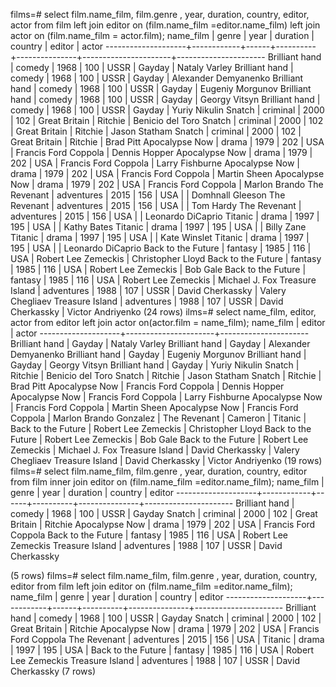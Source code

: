 films=# select film.name_film, film.genre , year, duration, country, editor, actor from film left join editor on (film.name_film =editor.name_film) left join actor on (film.name_film = actor.film);
     name_film      |   genre    | year | duration |    country    |        editor        |        actor
--------------------+------------+------+----------+---------------+----------------------+----------------------
 Brilliant hand     | comedy     | 1968 |      100 | USSR          | Gayday               | Nataly Varley
 Brilliant hand     | comedy     | 1968 |      100 | USSR          | Gayday               | Alexander Demyanenko
 Brilliant hand     | comedy     | 1968 |      100 | USSR          | Gayday               | Eugeniy Morgunov
 Brilliant hand     | comedy     | 1968 |      100 | USSR          | Gayday               | Georgy Vitsyn
 Brilliant hand     | comedy     | 1968 |      100 | USSR          | Gayday               | Yuriy Nikulin
 Snatch             | criminal   | 2000 |      102 | Great Britain | Ritchie              | Benicio del Toro
 Snatch             | criminal   | 2000 |      102 | Great Britain | Ritchie              | Jason Statham
 Snatch             | criminal   | 2000 |      102 | Great Britain | Ritchie              | Brad Pitt
 Apocalypse Now     | drama      | 1979 |      202 | USA           | Francis Ford Coppola | Dennis Hopper
 Apocalypse Now     | drama      | 1979 |      202 | USA           | Francis Ford Coppola | Larry Fishburne
 Apocalypse Now     | drama      | 1979 |      202 | USA           | Francis Ford Coppola | Martin Sheen
 Apocalypse Now     | drama      | 1979 |      202 | USA           | Francis Ford Coppola | Marlon Brando
 The Revenant       | adventures | 2015 |      156 | USA           |                      | Domhnall Gleeson
 The Revenant       | adventures | 2015 |      156 | USA           |                      | Tom Hardy
 The Revenant       | adventures | 2015 |      156 | USA           |                      | Leonardo DiCaprio
 Titanic            | drama      | 1997 |      195 | USA           |                      | Kathy Bates
 Titanic            | drama      | 1997 |      195 | USA           |                      | Billy Zane
 Titanic            | drama      | 1997 |      195 | USA           |                      | Kate Winslet
 Titanic            | drama      | 1997 |      195 | USA           |                      | Leonardo DiCaprio
 Back to the Future | fantasy    | 1985 |      116 | USA           |  Robert Lee Zemeckis | Christopher Lloyd
 Back to the Future | fantasy    | 1985 |      116 | USA           |  Robert Lee Zemeckis | Bob Gale
 Back to the Future | fantasy    | 1985 |      116 | USA           |  Robert Lee Zemeckis | Michael J. Fox
 Treasure Island    | adventures | 1988 |      107 | USSR          | David Cherkassky     | Valery Chegliaev
 Treasure Island    | adventures | 1988 |      107 | USSR          | David Cherkassky     | Victor Andriyenko
(24 rows)
ilms=# select  name_film, editor, actor from editor left join actor on(actor.film = name_film);
     name_film      |        editor        |        actor
--------------------+----------------------+----------------------
 Brilliant hand     | Gayday               | Nataly Varley
 Brilliant hand     | Gayday               | Alexander Demyanenko
 Brilliant hand     | Gayday               | Eugeniy Morgunov
 Brilliant hand     | Gayday               | Georgy Vitsyn
 Brilliant hand     | Gayday               | Yuriy Nikulin
 Snatch             | Ritchie              | Benicio del Toro
 Snatch             | Ritchie              | Jason Statham
 Snatch             | Ritchie              | Brad Pitt
 Apocalypse Now     | Francis Ford Coppola | Dennis Hopper
 Apocalypse Now     | Francis Ford Coppola | Larry Fishburne
 Apocalypse Now     | Francis Ford Coppola | Martin Sheen
 Apocalypse Now     | Francis Ford Coppola | Marlon Brando
 Gonzalez           | The Revenant         |
 Cameron            | Titanic              |
 Back to the Future |  Robert Lee Zemeckis | Christopher Lloyd
 Back to the Future |  Robert Lee Zemeckis | Bob Gale
 Back to the Future |  Robert Lee Zemeckis | Michael J. Fox
 Treasure Island    | David Cherkassky     | Valery Chegliaev
 Treasure Island    | David Cherkassky     | Victor Andriyenko
(19 rows)
films=# select film.name_film, film.genre , year, duration, country, editor from film inner join editor on (film.name_film =editor.name_film);
     name_film      |   genre    | year | duration |    country    |        editor
--------------------+------------+------+----------+---------------+----------------------
 Brilliant hand     | comedy     | 1968 |      100 | USSR          | Gayday
 Snatch             | criminal   | 2000 |      102 | Great Britain | Ritchie
 Apocalypse Now     | drama      | 1979 |      202 | USA           | Francis Ford Coppola
 Back to the Future | fantasy    | 1985 |      116 | USA           |  Robert Lee Zemeckis
 Treasure Island    | adventures | 1988 |      107 | USSR          | David Cherkassky

(5 rows)
films=# select film.name_film, film.genre , year, duration, country, editor from film left join editor on (film.name_film =editor.name_film);
     name_film      |   genre    | year | duration |    country    |        editor
--------------------+------------+------+----------+---------------+----------------------
 Brilliant hand     | comedy     | 1968 |      100 | USSR          | Gayday
 Snatch             | criminal   | 2000 |      102 | Great Britain | Ritchie
 Apocalypse Now     | drama      | 1979 |      202 | USA           | Francis Ford Coppola
 The Revenant       | adventures | 2015 |      156 | USA           |
 Titanic            | drama      | 1997 |      195 | USA           |
 Back to the Future | fantasy    | 1985 |      116 | USA           |  Robert Lee Zemeckis
 Treasure Island    | adventures | 1988 |      107 | USSR          | David Cherkassky
(7 rows)